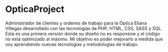 # OpticaProject
Administrador de clientes y ordenes de trabajo para la Óptica Eliana Villegas desarrollado con las tecnologias de PHP, HTML, CSS, SASS y SQL.
Esta es una primera versión donde su diseño no es responsive y el código no está optimizado al máximo. Mi objetivo es poder mejorarlo a medida que voy aprendiendo
nuevas tecnologias y metodologias de trabajo.
